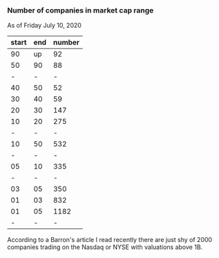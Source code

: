 
### Number of companies in market cap range

As of Friday July 10, 2020

|start| end | number |
|-| - | - |
| 90 | up | 92 |
| 50 | 90 | 88 |
|-| - | - |
| 40 | 50 | 52 |
| 30 | 40 | 59 |
| 20 | 30 | 147 |
| 10 | 20 | 275 |
|-| - | - |
| 10 | 50 | 532 |
|-| - | - |
| 05 | 10 | 335 |
-| - | - |
| 03 | 05 | 350 |
| 01 | 03 | 832 |
| 01 | 05 | 1182 |
-| - | - |

According to a Barron's article I read recently there are just shy of 2000
companies trading on the Nasdaq or NYSE with valuations above 1B.
